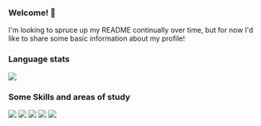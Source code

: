 ### Welcome! 👋

I'm looking to spruce up my README continually over time, but for now I'd like to share some basic information about my profile!

### Language stats
<img align="center" src="https://github-readme-stats.vercel.app/api/top-langs/?username=JG3233&theme=<THEME_NAME>" />

### Some Skills and areas of study 
![](https://img.shields.io/badge/Editor-VSCode-informational?style=flat&logo=<LOGO_NAME>&logoColor=white&color=34ff34)
![](https://img.shields.io/badge/OS-Windows,Linux-informational?style=flat&logo=<LOGO_NAME>&logoColor=white&color=34ff34)
![](https://img.shields.io/badge/Learning-Python-informational?style=flat&logo=<LOGO_NAME>&logoColor=white&color=34ff34)
![](https://img.shields.io/badge/Learning-Security-informational?style=flat&logo=<LOGO_NAME>&logoColor=white&color=34ff34)
![](https://img.shields.io/badge/Learning-Computer_Architecture-informational?style=flat&logo=<LOGO_NAME>&logoColor=white&color=34ff34)

